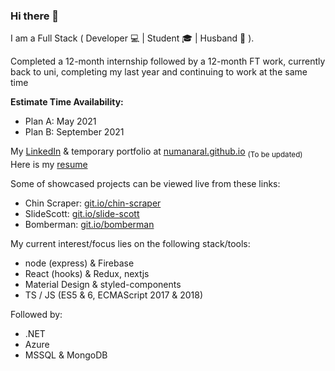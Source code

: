 ### Hi there 👋
I am a Full Stack ( Developer 💻 | Student 🎓 | Husband 💍 ).  
  
Completed a 12-month internship followed by a 12-month FT work, currently back to uni, completing my last year and continuing to work at the same time  

**Estimate Time Availability:**
- Plan A: May 2021
- Plan B: September 2021

My [LinkedIn](https://www.linkedin.com/in/numanaral/) & temporary portfolio at [numanaral.github.io](https://numanaral.github.io/?ref=github) <sub>(To be updated)</sub>  
Here is my [resume](https://drive.google.com/file/d/1j5jwKz3ZTIy8FtD8u-f1qssEIEpuqBfW/view)

Some of showcased projects can be viewed live from these links:
- Chin Scraper: [git.io/chin-scraper](https://git.io/chin-scraper)
- SlideScott: [git.io/slide-scott](https://git.io/slide-scott)
- Bomberman: [git.io/bomberman](https://git.io/bomberman)

My current interest/focus lies on the following stack/tools:
- node (express) & Firebase
- React (hooks) & Redux, nextjs
- Material Design & styled-components
- TS / JS (ES5 & 6, ECMAScript 2017 & 2018)

Followed by:
- .NET
- Azure
- MSSQL & MongoDB

<!--
**numanaral/numanaral** is a ✨ _special_ ✨ repository because its `README.md` (this file) appears on your GitHub profile.

Here are some ideas to get you started:

- 🔭 I’m currently working on ...
- 🌱 I’m currently learning ...
- 👯 I’m looking to collaborate on ...
- 🤔 I’m looking for help with ...
- 💬 Ask me about ...
- 📫 How to reach me: ...
- 😄 Pronouns: ...
- ⚡ Fun fact: ...
-->
